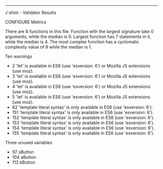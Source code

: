 
---

J shint - Validator Results 

CONFIGURE
Metrics

There are 8 functions in this file.
Function with the largest signature take 0 arguments, while the median is 0.
Largest function has 7 statements in it, while the median is 4.
The most complex function has a cyclomatic complexity value of 9 while the median is 1.

Ten warnings

- 2	'let' is available in ES6 (use 'esversion: 6') or Mozilla JS extensions (use moz).
- 3	'let' is available in ES6 (use 'esversion: 6') or Mozilla JS extensions (use moz).
- 4	'let' is available in ES6 (use 'esversion: 6') or Mozilla JS extensions (use moz).
- 5	'let' is available in ES6 (use 'esversion: 6') or Mozilla JS extensions (use moz).
- 82	'template literal syntax' is only available in ES6 (use 'esversion: 6').
- 151	'template literal syntax' is only available in ES6 (use 'esversion: 6').
- 152	'template literal syntax' is only available in ES6 (use 'esversion: 6').
- 153	'template literal syntax' is only available in ES6 (use 'esversion: 6').
- 154	'template literal syntax' is only available in ES6 (use 'esversion: 6').
- 155	'template literal syntax' is only available in ES6 (use 'esversion: 6').


Three unused variables
 - 97	sButton
 - 104	aButton
 - 113	bButton

